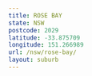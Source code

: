 ```yaml
---
title: ROSE BAY
state: NSW
postcode: 2029
latitude: -33.875709
longitude: 151.266989
url: /nsw/rose-bay/
layout: suburb
---
```

